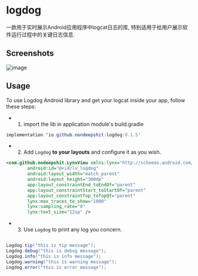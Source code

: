 logdog
========
一款用于实时展示Android应用程序中logcat日志的库, 特别适用于给用户展示软件运行过程中的关键日志信息.

Screenshots
--------------
![image](https://github.com/nondeepshit/logdog/blob/main/art/Screenshot_1.png)

Usage
-------------
To use Logdog Android library and get your logcat inside your app, follow these steps:
* 1. import the lib in application module's build.gradle
```java
implementation 'io.github.nondeepshit:logdog:0.1.5'
```
* 2. Add ``Logdog`` **to your layouts** and configure it as you wish.
```xml
<com.github.nodeepshit.LynxView xmlns:lynx="http://schemas.android.com/apk/res-auto"
        android:id="@+id/lv_logdog"
        android:layout_width="match_parent"
        android:layout_height="300dp"
        app:layout_constraintEnd_toEndOf="parent"
        app:layout_constraintStart_toStartOf="parent"
        app:layout_constraintTop_toTopOf="parent"
        lynx:max_traces_to_show="1000"
        lynx:sampling_rate="0"
        lynx:text_size="12sp" />
```
* 3. Use ``Logdog`` to print any log you concern.
```java

Logdog.tip("this is tip message");
Logdog.debug("this is debug message");
Logdog.info("this is info message");
Logdog.warning("this is warning message");
Logdog.error("this is error message");

```
